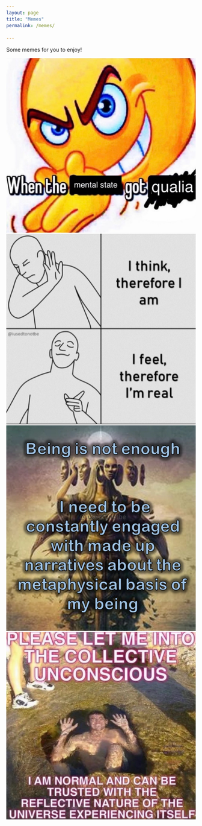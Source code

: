 ```yaml
---
layout: page
title: "Memes"
permalink: /memes/

---
```


Some memes for you to enjoy!

![Meme 1](/memes/meme1.jpg)
![Meme 2](/memes/meme2.jpg)
![Meme 3](/memes/meme3.jpg)
![Meme 4](/memes/meme4.jpg)